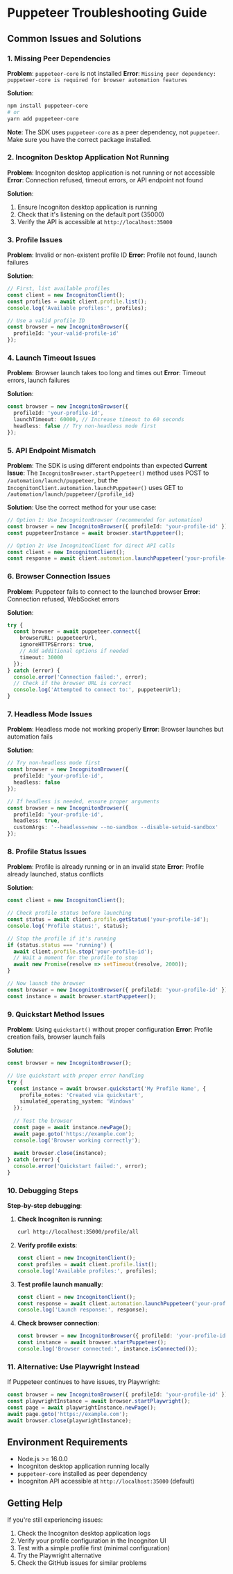 # Puppeteer Troubleshooting Guide

## Common Issues and Solutions

### 1. Missing Peer Dependencies

**Problem**: `puppeteer-core` is not installed
**Error**: `Missing peer dependency: puppeteer-core is required for browser automation features`

**Solution**:
```bash
npm install puppeteer-core
# or
yarn add puppeteer-core
```

**Note**: The SDK uses `puppeteer-core` as a peer dependency, not `puppeteer`. Make sure you have the correct package installed.

### 2. Incogniton Desktop Application Not Running

**Problem**: Incogniton desktop application is not running or not accessible
**Error**: Connection refused, timeout errors, or API endpoint not found

**Solution**:
1. Ensure Incogniton desktop application is running
2. Check that it's listening on the default port (35000)
3. Verify the API is accessible at `http://localhost:35000`

### 3. Profile Issues

**Problem**: Invalid or non-existent profile ID
**Error**: Profile not found, launch failures

**Solution**:
```typescript
// First, list available profiles
const client = new IncognitonClient();
const profiles = await client.profile.list();
console.log('Available profiles:', profiles);

// Use a valid profile ID
const browser = new IncognitonBrowser({
  profileId: 'your-valid-profile-id'
});
```

### 4. Launch Timeout Issues

**Problem**: Browser launch takes too long and times out
**Error**: Timeout errors, launch failures

**Solution**:
```typescript
const browser = new IncognitonBrowser({
  profileId: 'your-profile-id',
  launchTimeout: 60000, // Increase timeout to 60 seconds
  headless: false // Try non-headless mode first
});
```

### 5. API Endpoint Mismatch

**Problem**: The SDK is using different endpoints than expected
**Current Issue**: The `IncognitonBrowser.startPuppeteer()` method uses POST to `/automation/launch/puppeteer`, but the `IncognitonClient.automation.launchPuppeteer()` uses GET to `/automation/launch/puppeteer/{profile_id}`

**Solution**: Use the correct method for your use case:

```typescript
// Option 1: Use IncognitonBrowser (recommended for automation)
const browser = new IncognitonBrowser({ profileId: 'your-profile-id' });
const puppeteerInstance = await browser.startPuppeteer();

// Option 2: Use IncognitonClient for direct API calls
const client = new IncognitonClient();
const response = await client.automation.launchPuppeteer('your-profile-id');
```

### 6. Browser Connection Issues

**Problem**: Puppeteer fails to connect to the launched browser
**Error**: Connection refused, WebSocket errors

**Solution**:
```typescript
try {
  const browser = await puppeteer.connect({
    browserURL: puppeteerUrl,
    ignoreHTTPSErrors: true,
    // Add additional options if needed
    timeout: 30000
  });
} catch (error) {
  console.error('Connection failed:', error);
  // Check if the browser URL is correct
  console.log('Attempted to connect to:', puppeteerUrl);
}
```

### 7. Headless Mode Issues

**Problem**: Headless mode not working properly
**Error**: Browser launches but automation fails

**Solution**:
```typescript
// Try non-headless mode first
const browser = new IncognitonBrowser({
  profileId: 'your-profile-id',
  headless: false
});

// If headless is needed, ensure proper arguments
const browser = new IncognitonBrowser({
  profileId: 'your-profile-id',
  headless: true,
  customArgs: '--headless=new --no-sandbox --disable-setuid-sandbox'
});
```

### 8. Profile Status Issues

**Problem**: Profile is already running or in an invalid state
**Error**: Profile already launched, status conflicts

**Solution**:
```typescript
const client = new IncognitonClient();

// Check profile status before launching
const status = await client.profile.getStatus('your-profile-id');
console.log('Profile status:', status);

// Stop the profile if it's running
if (status.status === 'running') {
  await client.profile.stop('your-profile-id');
  // Wait a moment for the profile to stop
  await new Promise(resolve => setTimeout(resolve, 2000));
}

// Now launch the browser
const browser = new IncognitonBrowser({ profileId: 'your-profile-id' });
const instance = await browser.startPuppeteer();
```

### 9. Quickstart Method Issues

**Problem**: Using `quickstart()` without proper configuration
**Error**: Profile creation fails, browser launch fails

**Solution**:
```typescript
const browser = new IncognitonBrowser();

// Use quickstart with proper error handling
try {
  const instance = await browser.quickstart('My Profile Name', {
    profile_notes: 'Created via quickstart',
    simulated_operating_system: 'Windows'
  });
  
  // Test the browser
  const page = await instance.newPage();
  await page.goto('https://example.com');
  console.log('Browser working correctly');
  
  await browser.close(instance);
} catch (error) {
  console.error('Quickstart failed:', error);
}
```

### 10. Debugging Steps

**Step-by-step debugging**:

1. **Check Incogniton is running**:
   ```bash
   curl http://localhost:35000/profile/all
   ```

2. **Verify profile exists**:
   ```typescript
   const client = new IncognitonClient();
   const profiles = await client.profile.list();
   console.log('Available profiles:', profiles);
   ```

3. **Test profile launch manually**:
   ```typescript
   const client = new IncognitonClient();
   const response = await client.automation.launchPuppeteer('your-profile-id');
   console.log('Launch response:', response);
   ```

4. **Check browser connection**:
   ```typescript
   const browser = new IncognitonBrowser({ profileId: 'your-profile-id' });
   const instance = await browser.startPuppeteer();
   console.log('Browser connected:', instance.isConnected());
   ```

### 11. Alternative: Use Playwright Instead

If Puppeteer continues to have issues, try Playwright:

```typescript
const browser = new IncognitonBrowser({ profileId: 'your-profile-id' });
const playwrightInstance = await browser.startPlaywright();
const page = await playwrightInstance.newPage();
await page.goto('https://example.com');
await browser.close(playwrightInstance);
```

## Environment Requirements

- Node.js >= 16.0.0
- Incogniton desktop application running locally
- `puppeteer-core` installed as peer dependency
- Incogniton API accessible at `http://localhost:35000` (default)

## Getting Help

If you're still experiencing issues:

1. Check the Incogniton desktop application logs
2. Verify your profile configuration in the Incogniton UI
3. Test with a simple profile first (minimal configuration)
4. Try the Playwright alternative
5. Check the GitHub issues for similar problems


